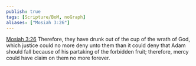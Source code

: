 ```yaml
---
publish: true
tags: [Scripture/BoM, noGraph]
aliases: ["Mosiah 3:26"]
---
```

[Mosiah 3:26](https://churchofjesuschrist.org/study/scriptures/bofm/mosiah/3?lang=eng&id=p26#p26) Therefore, they have drunk out of the cup of the wrath of God, which justice could no more deny unto them than it could deny that Adam should fall because of his partaking of the forbidden fruit; therefore, mercy could have claim on them no more forever.

